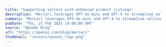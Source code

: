 ```yaml
---
title: "Supporting sellers with enhanced product listings"
description: "Mercari leverages GPT-4o mini and GPT-4 to streamline selling, enhance product listings, and boost sales, transforming the online marketplace with features like AI Listing Support and Mercari AI Assistant."
summary: "Mercari leverages GPT-4o mini and GPT-4 to streamline selling, enhance product listings, and boost sales, transforming the online marketplace with features like AI Listing Support and Mercari AI Assistant."
pubDate: "Thu, 27 Feb 2025 14:00:00 GMT"
source: "OpenAI Blog"
url: "https://openai.com/blog/mercari"
thumbnail: "/assets/openai_logo.png"
---
```


